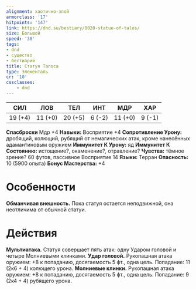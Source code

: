 ```yaml
---
alignment: хаотично-злой
armorclass: '17'
hitpoints: '147'
link: https://dnd.su/bestiary/8020-statue-of-talos/
size: Большой
speed: '30'
tags:
- dnd
- существо
- бестиарий
title: Статуя Талоса
type: Элементаль
cr: '10'
cssclasses:
    - dnd
---
```



| СИЛ | ЛОВ | ТЕЛ | ИНТ | МДР | ХАР |
|---|---|---|---|---|---|
| 19 (+4) | 11 (+0) | 20 (+5) | 6 (-2) | 11 (+0) | 9 (-1) |
**Спасброски** Мдр +4
**Навыки:** Восприятие +4
**Сопротивление Урону:** дробящий, колющий, рубящий от немагических атак, кроме нанесённых адамантиновым оружием
**Иммунитет К Урону:** яд
**Иммунитет К Состоянию:** истощение?, окаменение?, отравление?
**Чувства:** тёмное зрение? 60 футов, пассивное Восприятие 14
**Языки:** Терран
**Опасность:** 10 (5900 опыта)
**Бонус Мастерства:** +4


# Особенности
**Обманчивая внешность.** Пока статуя остается неподвижной, она неотличима от обычной статуи.


# Действия
**Мультиатака.** Статуя совершает пять атак: одну Ударом головой и четыре Молниевыми клинками.
**Удар головой.** Рукопашная атака оружием: +8 к попаданию, досягаемость 5 фт., одна цель. Попадание: 11 (2к6 + 4) колющего урона.
**Молниевые клинки.** Рукопашная атака оружием: +8 к попаданию, досягаемость 5 фт., одна цель. Попадание: 9 (2к4 + 4) рубящего урона.